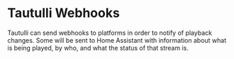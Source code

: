 # Tautulli Webhooks

Tautulli can send webhooks to platforms in order to notify of playback changes. Some will be sent to Home Assistant with information about what is being played, by who, and what the status of that stream is.
